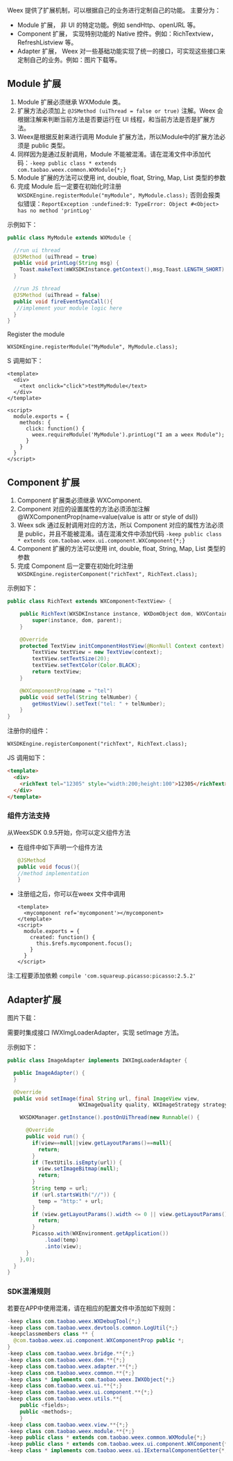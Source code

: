 Weex 提供了扩展机制，可以根据自己的业务进行定制自己的功能。
主要分为：
- Module 扩展， 非 UI 的特定功能。例如 sendHttp、openURL 等。
- Component 扩展， 实现特别功能的 Native 控件。例如：RichTextview，RefreshListview 等。
- Adapter 扩展， Weex 对一些基础功能实现了统一的接口，可实现这些接口来定制自己的业务。例如：图片下载等。

## Module 扩展
1. Module 扩展必须继承 WXModule 类。
2. 扩展方法必须加上 `@JSMethod (uiThread = false or true)` 注解。Weex 会根据注解来判断当前方法是否要运行在 UI 线程，和当前方法是否是扩展方法。
3. Weex是根据反射来进行调用 Module 扩展方法，所以Module中的扩展方法必须是 public 类型。
4. 同样因为是通过反射调用，Module 不能被混淆。请在混淆文件中添加代码：`-keep public class * extends com.taobao.weex.common.WXModule{*;}`
5. Module 扩展的方法可以使用 int, double, float, String, Map, List 类型的参数
6. 完成 Module 后一定要在初始化时注册 `WXSDKEngine.registerModule("myModule", MyModule.class);` 否则会报类似错误：`ReportException :undefined:9: TypeError: Object #<Object> has no method 'printLog'`

示例如下：
```java
public class MyModule extends WXModule {

  //run ui thread
  @JSMethod (uiThread = true)
  public void printLog(String msg) {
    Toast.makeText(mWXSDKInstance.getContext(),msg,Toast.LENGTH_SHORT).show();
  }

  //run JS thread
  @JSMethod (uiThread = false)
  public void fireEventSyncCall(){
   //implement your module logic here
  }
}
```
Register the module
```
WXSDKEngine.registerModule("MyModule", MyModule.class);
```
S 调用如下：
```vue
<template>
  <div>
    <text onclick="click">testMyModule</text>
  </div>
</template>

<script>
  module.exports = {
    methods: {
      click: function() {
        weex.requireModule('MyModule').printLog("I am a weex Module");
      }
    }
  }
</script>
```

## Component 扩展
1. Component 扩展类必须继承 WXComponent.
2. Component 对应的设置属性的方法必须添加注解 @WXComponentProp(name=value(value is attr or style of dsl))
3. Weex sdk 通过反射调用对应的方法，所以 Component 对应的属性方法必须是 public，并且不能被混淆。请在混淆文件中添加代码 `-keep public class * extends com.taobao.weex.ui.component.WXComponent{*;}`
4. Component 扩展的方法可以使用 int, double, float, String, Map, List 类型的参数
5. 完成 Component 后一定要在初始化时注册 `WXSDKEngine.registerComponent("richText", RichText.class);`

示例如下：
```java
public class RichText extends WXComponent<TextView> {

    public RichText(WXSDKInstance instance, WXDomObject dom, WXVContainer parent) {
        super(instance, dom, parent);
    }

    @Override
    protected TextView initComponentHostView(@NonNull Context context) {
        TextView textView = new TextView(context);
        textView.setTextSize(20);
        textView.setTextColor(Color.BLACK);
        return textView;
    }

    @WXComponentProp(name = "tel")
    public void setTel(String telNumber) {
        getHostView().setText("tel: " + telNumber);
    }
}
```
注册你的组件：
```
WXSDKEngine.registerComponent("richText", RichText.class);
```
JS 调用如下：
```html
<template>
  <div>
    <richText tel="12305" style="width:200;height:100">12305</richText>
  </div>
</template>
```

### 组件方法支持
从WeexSDK 0.9.5开始，你可以定义组件方法
- 在组件中如下声明一个组件方法
  ```java
  @JSMethod
  public void focus(){
  //method implementation
  }
  ```
- 注册组之后，你可以在weex 文件中调用
  ```vue
  <template>
    <mycomponent ref='mycomponent'></mycomponent>
  </template>
  <script>
    module.exports = {
      created: function() {
        this.$refs.mycomponent.focus();
      }
    }
  </script>
  ```
注:工程要添加依赖 `compile 'com.squareup.picasso:picasso:2.5.2'`

## Adapter扩展
图片下载：

需要时集成接口 IWXImgLoaderAdapter，实现 setImage 方法。

示例如下：

```java
public class ImageAdapter implements IWXImgLoaderAdapter {

  public ImageAdapter() {
  }

  @Override
  public void setImage(final String url, final ImageView view,
                       WXImageQuality quality, WXImageStrategy strategy) {

    WXSDKManager.getInstance().postOnUiThread(new Runnable() {

      @Override
      public void run() {
        if(view==null||view.getLayoutParams()==null){
          return;
        }
        if (TextUtils.isEmpty(url)) {
          view.setImageBitmap(null);
          return;
        }
        String temp = url;
        if (url.startsWith("//")) {
          temp = "http:" + url;
        }
        if (view.getLayoutParams().width <= 0 || view.getLayoutParams().height <= 0) {
          return;
        }
        Picasso.with(WXEnvironment.getApplication())
            .load(temp)
            .into(view);
      }
    },0);
  }
}
```

### SDK混淆规则
若要在APP中使用混淆，请在相应的配置文件中添加如下规则：
```java
-keep class com.taobao.weex.WXDebugTool{*;}
-keep class com.taobao.weex.devtools.common.LogUtil{*;}
-keepclassmembers class ** {
  @com.taobao.weex.ui.component.WXComponentProp public *;
}
-keep class com.taobao.weex.bridge.**{*;}
-keep class com.taobao.weex.dom.**{*;}
-keep class com.taobao.weex.adapter.**{*;}
-keep class com.taobao.weex.common.**{*;}
-keep class * implements com.taobao.weex.IWXObject{*;}
-keep class com.taobao.weex.ui.**{*;}
-keep class com.taobao.weex.ui.component.**{*;}
-keep class com.taobao.weex.utils.**{
    public <fields>;
    public <methods>;
    }
-keep class com.taobao.weex.view.**{*;}
-keep class com.taobao.weex.module.**{*;}
-keep public class * extends com.taobao.weex.common.WXModule{*;}
-keep public class * extends com.taobao.weex.ui.component.WXComponent{*;}
-keep class * implements com.taobao.weex.ui.IExternalComponentGetter{*;}
```
